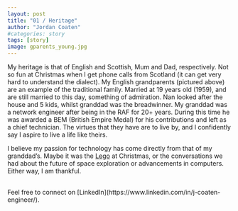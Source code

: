 ```yaml
---
layout: post
title: "01 / Heritage"
author: "Jordan Coaten"
#categories: story
tags: [story]
image: gparents_young.jpg
---
```

My heritage is that of English and Scottish, Mum and Dad, respectively. Not so fun at Christmas when I get phone calls from Scotland (it can get very hard to understand the dialect). My English grandparents (pictured above) are an example of the traditional family. Married at 19 years old (1959), and are still married to this day, something of admiration. Nan looked after the house and 5 kids, whilst granddad was the breadwinner. My granddad was a network engineer after being in the RAF for 20+ years. During this time he was awarded a BEM (British Empire Medal) for his contributions and left as a chief technician. The virtues that they have are to live by, and I confidently say I aspire to live a life like theirs.

I believe my passion for technology has come directly from that of my granddad’s. Maybe it was the [Lego](http://jcoaten.com/2-lego.html) at Christmas, or the conversations we had about the future of space exploration or advancements in computers. Either way, I am thankful.

<br>
Feel free to connect on [LinkedIn](https://www.linkedin.com/in/j-coaten-engineer/).

